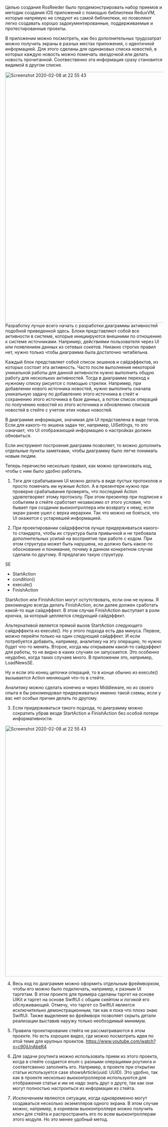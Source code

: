 Целью создания RssReeder было продемонстрировать набор приемов и методик создания iOS приложений с помощью библиотеки ReduxVM, которые напрямую не следуют из самой библиотеки, но позволяют легко создавать хорошо задокументированные, поддерживаемые и протестированные проекты.

В приложении можно посмотреть, как без дополнительных трудозатрат можно получить экраны в разных местах приложения, с идентичной информацией. Для этого сделаны для одинаковых списка новостей, в которых каждую новость можно помечать звездочкой или делать новость прочитанной. Соотвественно эта информация сразу становится видимой в другом списке.

<img width="800" alt="Screenshot 2020-02-08 at 22 55 43" src="https://user-images.githubusercontent.com/4235844/98244789-0b8d8b80-1f81-11eb-9f9b-7a07254bfe7e.jpeg">
Разработку лучше всего начать с разработки диаграммы активностей подобной приведенной здесь. Блоки представляют собой все активности в системе, которые инициируются внешними по отношению к системе источниками. Например, действиями пользователя через UI или появлением данных из сетевых сокетов. Никаких строгих правил нет, нужно только чтобы диаграмма была достаточно читабельна. 

Каждый блок представляет собой список экшенов и сайдэффектов, из которых состоит эта активность. Часто после выполнения некоторой уникальной работы для данной активности нужно выполнить общую работу для нескольких активностей. Тогда в диаграмме переход к нужному списку рисуется с помощью стрелки. Например, при добавлении нового источника новостей, нужно выполнить сначала уникальную задачу по добавлению этого источника в стейт и сохранению этого источника в базе данных, а потом список операций по получению новостей из этого источника и обновлению списков новостей в стейте с учетом этих новых новостей.

В диаграмме информация, значимая для UI представлена в виде тэгов. Если для какого-то экшена задан тег, например, UISettings, то это означает, что UI отображающий информацию о настройках должен обновиться.

Если инструмент построения диаграмм позволяет, то можно дополнить отдельные пункты заметками, чтобы диаграмму было легче понимать новым людям.

Теперь перечислю несколько правил, как можно организовать код, чтобы с ним было удобно работать.

1. Тэги для срабатывания UI можно делать в виде пустых протоколов и просто помечать им нужные Action. А в презентере нужно при проверке срабатывания проверять, что последний Action удовлетворяет этому протоколу. При этом презентер при подписке к событиям в стейте сработает независимо от этого условия, что бывает при создании вьюконтроллера или возврату к нему, если экран ранее ушел с верха иерархии. Так что можно не бояться, что UI окажется с устаревшей информацией.

2. При проектировании сайдэффектов лучше придерживаться какого-то стандарта, чтобы их структура была привычной и не требовала дополнительных усилий на восприятие при работе с кодом. При этом структура может быть нарушена, но должно быть какое-то обоснование и понимание, почему в данном конкретном случае сделали по другому. Я предлагаю такую структуру. 

SE
  - StartAction
  - condition()
  - execute()
  - FinishAction

StartAction или FinishAction могут остутствовать, если они не нужны. Я рекомендую всегда делать FinishAction, если далее должен сработать какой-то еще сайдэффект. В этом случае FinishAction выступает в роли крючка, за который цепляется следующий сайдэффект.

Альтернативой является прямой вызов StartAction следующего сайдэффекта из execute(). Но у этого подхода есть два минуса. Первое, можно перейти только на один следующий сайдффект. И если потребуется добавить, например, аналитику на эту операцию, то нужно будет что-то менять. Второе, когда мы открываем какой-то сайдэффект для работы, то не видно в каких случаях он запускается. Это особенно неудобно, когда таких случаев много. В приложении это, например, LoadNewsSE.

Ну и если это конец цепочки операций, то в конце обычно из execute() вызывается Action меняющий что-то в стейте.

Аналитику можно сделать конечно и через Middleware, но из своего опыта я бы рекомендовал придерживаться именно такой схемы, если у вас нет особых причин делать по другому.

3. Если придерживаться такого подхода, то диаграмму можно сократить убрав везде StartAction и FinishAction без особой потери информативности.
<img width="800" alt="Screenshot 2020-02-08 at 22 55 43" src="https://user-images.githubusercontent.com/4235844/98462102-927d7680-21c2-11eb-8f7c-cb29704755f5.jpeg">

4. Весь код по диаграмме можно оформить отдельным фреймворком, чтобы его можно было подключать, например, к разным UI таргетам. В этом проекте для примера сделаны таргет на основе UIKit и таргет на основе SwiftUI с общим скейтом и логикой его обслуживающей. Отмечу, что таргет со SwiftUI является исключительно демонстрационным, так как я пока что плохо знаю SwiftUI. 
Также выделение во фреймворк позволяет скрыть детали реализации выставив наружу только необходимый минимум.

5. Правила проектирование стейта не рассматриваются в этом проекте. Но есть хорошее видео, где можно посмотреть идеи по этой теме для крупных проектов. https://www.youtube.com/watch?v=c90jUnAbeR4

6. Для задачи роутинга можно использовать прием из этого проекта, когда в стейте создается enum с разными операциями роутинга и соответсвенно заполнять его. Например, в проекте при открытии статьи используется case showsArticle(uuid: UUID). Это удобно, так как в проекте несколько вьюконтроллеров используются для отображения статьи и им не надо знать друг о друге, так как они могут полностью настроиться из информации из стейта.

7. Исключением являются ситуации, когда одновременно могут создаваться несколько экземпляров одного экрана. В этом случае можно, например, в корневом вьюконтроллере можно получить ключ для стейта и распространить его по всем вьюконтроллерам этого модуля. Но это менее удобный метод. 

